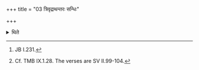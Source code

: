 +++
title = "03 त्रिवृद्राथन्तरः सन्धिः"

+++

<details><summary>थिते</summary>

3. The Sandhi (-stotra) is nine-versed[^1] (and sung upon the Rathantara (-way of singing).[^2]  

[^1]: JB I.231.  

[^2]: Cf. TMB IX.1.28. The verses are SV II.99-104.  
</details>
